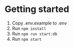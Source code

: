 # Getting started

1. Copy .env.example to .env
2. Run `npm install`
3. Run `npm run start:db`
4. Run `npm start`